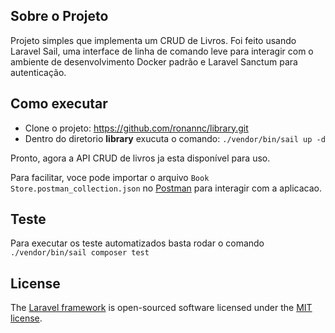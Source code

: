 ## Sobre o Projeto

Projeto simples que implementa um CRUD de Livros. Foi feito usando Laravel Sail, uma interface de linha de comando leve para interagir com o ambiente de
desenvolvimento Docker padrão e Laravel Sanctum para autenticação.

## Como executar

- Clone o projeto: https://github.com/ronannc/library.git
- Dentro do diretorio **library** exucuta o comando: ```./vendor/bin/sail up -d```

Pronto, agora a API CRUD de livros ja esta disponível para uso.

Para facilitar, voce pode importar o arquivo ```Book Store.postman_collection.json``` no [Postman](https://postman.com/) para interagir com a aplicacao.

## Teste

Para executar os teste automatizados basta rodar o comando ```./vendor/bin/sail composer test```

## License

The [Laravel framework](https://laravel.com/) is open-sourced software licensed under the [MIT license](https://opensource.org/licenses/MIT).
